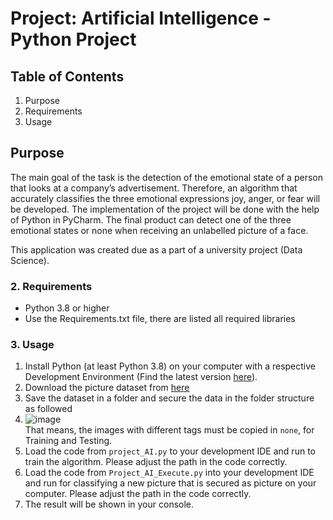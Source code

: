 # Project: Artificial Intelligence - Python Project 

## Table of Contents
1. Purpose
2. Requirements
3. Usage

## Purpose
The main goal of the task is the detection of the emotional state of a person that looks at a company’s
advertisement. Therefore, an algorithm that accurately classifies the three emotional expressions
joy, anger, or fear will be developed. The implementation of the project will be done with the help of
Python in PyCharm. The final product can detect one of the three emotional states or none when
receiving an unlabelled picture of a face.

This application was created due as a part of a university project (Data Science).

### 2. Requirements
- Python 3.8 or higher
- Use the Requirements.txt file, there are listed all required libraries

### 3. Usage
1. Install Python (at least Python 3.8) on your computer with a respective Development Environment
(Find the latest version [here](https://www.python.org/downloads/)).
2. Download the picture dataset from [here](https://www.kaggle.com/datasets/msambare/fer2013)
3. Save the dataset in a folder and secure the data in the folder structure as followed
4. ![image](https://github.com/user-attachments/assets/3b11c283-be2d-4b22-ab76-04717c1a4f63)  
   That means, the images with different tags must be copied in ```none```, for Training and Testing.
5. Load the code from ```project_AI.py``` to your development IDE and run to train the algorithm. Please adjust the path in the code correctly.
6. Load the code from ```Project_AI_Execute.py``` into your development IDE and run for classifying a new picture that is secured as picture on your computer. Please adjust the path in the code correctly.
7. The result will be shown in your console.

